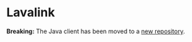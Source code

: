 # Lavalink

**Breaking:** The Java client has been moved to a [new repository](https://github.com/FredBoat/Lavalink-Client).
